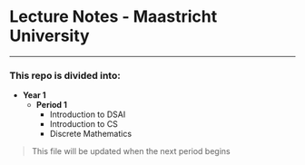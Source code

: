 # Lecture Notes - Maastricht University
------------------------------------------
### This repo is divided into:
- **Year 1**
	- **Period 1**
		- Introduction to DSAI
		- Introduction to CS
		- Discrete Mathematics

> This file will be updated when the next period begins
